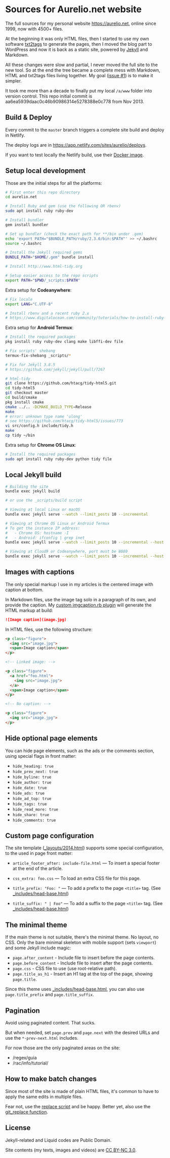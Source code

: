 # Sources for Aurelio.net website

The full sources for my personal website https://aurelio.net, online since 1999, now with 4500+ files.

At the beginning it was only HTML files, then I started to use my own software [txt2tags](http://txt2tags.org) to generate the pages, then I moved the blog part to WordPress and now it is back as a static site, powered by [Jekyll](http://jekyllrb.com/) and Markdown.

All these changes were slow and partial, I never moved the full site to the new tool. So at the end the tree became a complete mess with Markdown, HTML and txt2tags files living together. My goal ([issue #1](https://github.com/aureliojargas/aurelio.net/issues/1)) is to make it simpler.

It took me more than a decade to finally put my local `/a/www` folder into version control. This repo initial commit is aa6ea5939daac0c46b90986314e5278388e0c778 from Nov 2013.

## Build & Deploy

Every commit to the `master` branch triggers a complete site build and deploy in Netlify.

The deploy logs are in https://app.netlify.com/sites/aurelio/deploys.

If you want to test locally the Netlify build, use their [Docker image](https://github.com/netlify/build-image).

## Setup local development

Those are the initial steps for all the platforms:

```bash
# First enter this repo directory
cd aurelio.net

# Install Ruby and gem (use the following OR rbenv)
sudo apt install ruby ruby-dev

# Install bundler
gem install bundler

# Set up bundler (check the exact path for **/bin under .gem)
echo 'export PATH="$BUNDLE_PATH/ruby/2.3.0/bin:$PATH"' >> ~/.bashrc
source ~/.bashrc

# Install the Jekyll required gems
BUNDLE_PATH="$HOME/.gem" bundle install

# Install http://www.html-tidy.org

# Setup easier access to the repo scripts
export PATH="$PWD/_scripts:$PATH"
```

Extra setup for **Codeanywhere**:

```bash
# Fix locale
export LANG="C.UTF-8"

# Install rbenv and a recent ruby 2.x
# https://www.digitalocean.com/community/tutorials/how-to-install-ruby-on-rails-with-rbenv-on-debian-8
```

Extra setup for **Android Termux**:

```bash
# Install the required packages
pkg install ruby ruby-dev clang make libffi-dev file

# Fix scripts' shebang
termux-fix-shebang _scripts/*

# Fix for Jekyll 3.8.5
# https://github.com/jekyll/jekyll/pull/7267

# html-tidy
git clone https://github.com/htacg/tidy-html5.git
cd tidy-html5
git checkout master
cd build/cmake
pkg install cmake
cmake ../.. -DCMAKE_BUILD_TYPE=Release
make
# error: unknown type name 'ulong'
# see https://github.com/htacg/tidy-html5/issues/773
vi src/config.h include/tidy.h
make
cp tidy ~/bin
```

Extra setup for **Chrome OS Linux**:

```bash
# Install the required packages
sudo apt install ruby ruby-dev python tidy file
```

## Local Jekyll build

```bash
# Building the site
bundle exec jekyll build

# or use the _scripts/build script

# Viewing at local Linux or macOS
bundle exec jekyll serve --watch --limit_posts 10 --incremental

# Viewing at Chrome OS Linux or Android Termux
# To get the instance IP address:
#   - Chrome OS: hostname -I
#   - Android: ifconfig | grep inet
bundle exec jekyll serve --watch --limit_posts 10 --incremental --host 0.0.0.0

# Viewing at Cloud9 or Codeanywhere, port must be 8080
bundle exec jekyll serve --watch --limit_posts 10 --incremental --host 0.0.0.0 --port 8080
```

## Images with captions

The only special markup I use in my articles is the centered image with caption at bottom.

In Markdown files, use the image tag solo in a paragraph of its own, and provide the caption. My [custom imgcaption.rb plugin](https://github.com/aureliojargas/aurelio.net/blob/master/_plugins/imgcaption.rb) will generate the HTML markup at build:

```md
![Image caption](image.jpg)
```

In HTML files, use the following structure:

```html
<p class="figure">
  <img src="image.jpg">
  <span>Image caption</span>
</p>

<!-- Linked image: -->

<p class="figure">
  <a href="foo.html">
    <img src="image.jpg">
  </a>
  <span>Image caption</span>
</p>

<!-- No caption: -->

<p class="figure">
  <img src="image.jpg">
</p>
```

## Hide optional page elements

You can hide page elements, such as the ads or the comments section, using special flags in front matter:

- `hide_heading: true`
- `hide_prev_next: true`
- `hide_byline: true`
- `hide_author: true`
- `hide_date: true`
- `hide_ads: true`
- `hide_ad_top: true`
- `hide_tags: true`
- `hide_read_more: true`
- `hide_share: true`
- `hide_comments: true`

## Custom page configuration

The site template ([\_layouts/2014.html](https://github.com/aureliojargas/aurelio.net/blob/master/_layouts/2014.html)) supports some special configuration, to the used in page front matter:

- `article_footer_after: include-file.html` — To insert a special footer at the end of the article.

- `css_extra: foo.css` — To load an extra CSS file for this page.

- `title_prefix: "Foo: "` — To add a prefix to the page `<title>` tag. (See [\_includes/head-base.html](https://github.com/aureliojargas/aurelio.net/blob/master/_includes/head-base.html))

- `title_suffix: " | Foo"` — To add a suffix to the page `<title>` tag. (See [\_includes/head-base.html](https://github.com/aureliojargas/aurelio.net/blob/master/_includes/head-base.html))

## The minimal theme

If the main theme is not suitable, there's the minimal theme. No layout, no CSS. Only the bare minimal skeleton with mobile support (sets `viewport`) and some Jekyll include magic:

- `page.after_content` - Include file to insert before the page contents.
- `page.before_content` - Include file to insert after the page contents.
- `page.css` - CSS file to use (use root-relative path).
- `page.title_as_h1` - Insert an H1 tag at the top of the page, showing `page.title`.

Since this theme uses [\_includes/head-base.html](https://github.com/aureliojargas/aurelio.net/blob/master/_includes/head-base.html), you can also use `page.title_prefix` and `page.title_suffix`.

## Pagination

Avoid using paginated content. That sucks.

But when needed, set `page.prev` and `page.next` with the desired URLs and use the `*-prev-next.html` includes.

For now those are the only paginated areas on the site:

- /regex/guia
- /rac/info/tutorial/

## How to make batch changes

Since most of the site is made of plain HTML files, it's common to have to apply the same edits in multiple files.

Fear not, use the [replace script](https://github.com/aureliojargas/replace) and be happy. Better yet, also use the [git\_replace function](https://github.com/aureliojargas/dotfiles/blob/master/.gitbash).

## License

Jekyll-related and Liquid codes are Public Domain.

Site contents (my texts, images and videos) are [CC BY-NC 3.0](http://creativecommons.org/licenses/by-nc/3.0/).
